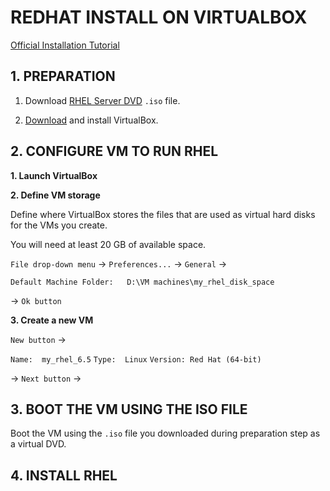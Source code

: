 # REDHAT INSTALL ON VIRTUALBOX

[Official Installation Tutorial](https://developers.redhat.com/products/rhel/hello-world/#fndtn-virtualbox)



## 1. PREPARATION

1. Download [RHEL Server DVD](https://developers.redhat.com/products/rhel/download/) `.iso` file.

2. [Download](https://www.virtualbox.org/wiki/Downloads) and install VirtualBox.






## 2. CONFIGURE VM TO RUN RHEL

**1. Launch VirtualBox**

**2. Define VM storage**

Define where VirtualBox stores the files that are used as virtual hard disks for the VMs you create.

You will need at least 20 GB of available space. 

`File drop-down menu` -> `Preferences...` -> `General` -> 

`Default Machine Folder:   D:\VM machines\my_rhel_disk_space` 

-> `Ok button`


**3. Create a new VM**

`New button` -> 

`Name:  my_rhel_6.5`
`Type:  Linux`
`Version: Red Hat (64-bit)`

-> `Next button` -> 





## 3. BOOT THE VM USING THE ISO FILE 

Boot the VM using the `.iso` file you downloaded during preparation step as a virtual DVD.




## 4. INSTALL RHEL







































